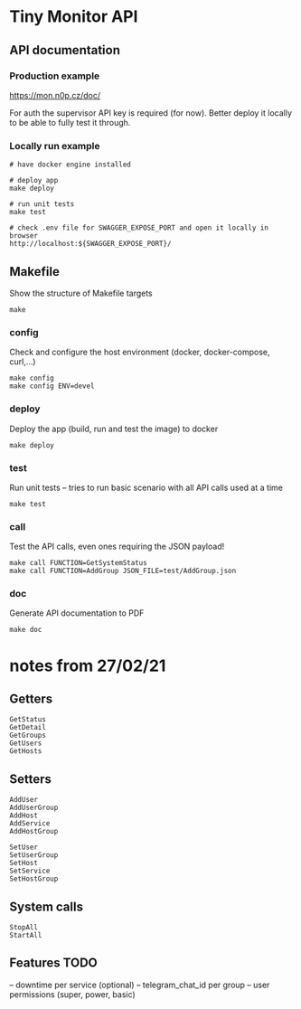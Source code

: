 # Tiny Monitor API

## API documentation

### Production example

https://mon.n0p.cz/doc/

For auth the supervisor API key is required (for now). Better deploy it locally to be able to fully test it through.

### Locally run example

```
# have docker engine installed

# deploy app
make deploy 

# run unit tests
make test

# check .env file for SWAGGER_EXPOSE_PORT and open it locally in browser
http://localhost:${SWAGGER_EXPOSE_PORT}/
```

## Makefile

Show the structure of Makefile targets
```
make
```

### config

Check and configure the host environment (docker, docker-compose, curl,...)
```
make config
make config ENV=devel
```

### deploy

Deploy the app (build, run and test the image) to docker
```
make deploy
```

### test

Run unit tests – tries to run basic scenario with all API calls used at a time 
```
make test
```

### call

Test the API calls, even ones requiring the JSON payload!
```
make call FUNCTION=GetSystemStatus
make call FUNCTION=AddGroup JSON_FILE=test/AddGroup.json
```

### doc

Generate API documentation to PDF
```
make doc
```

# notes from 27/02/21

## Getters

```
GetStatus
GetDetail
GetGroups
GetUsers
GetHosts
```

## Setters

```
AddUser
AddUserGroup
AddHost
AddService
AddHostGroup

SetUser
SetUserGroup
SetHost
SetService
SetHostGroup
```

## System calls

```
StopAll
StartAll
```

## Features TODO

– downtime per service (optional)
– telegram_chat_id per group
– user permissions (super, power, basic)

